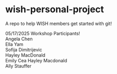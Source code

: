 # wish-personal-project
A repo to help WISH members get started with git!

05/17/2025 Workshop Participants!   
Angela Chen   
Ella Yam   
Sofija Dimitrijevic   
Hayley MacDonald   
Emily Cea
Hayley Macdonald   
Ally Stauffer